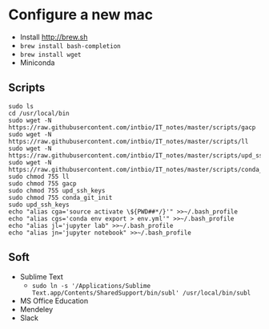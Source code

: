 # Configure a new mac
- Install http://brew.sh
- `brew install bash-completion`
- `brew install wget`
- Miniconda

## Scripts
```
sudo ls
cd /usr/local/bin
sudo wget -N https://raw.githubusercontent.com/intbio/IT_notes/master/scripts/gacp
sudo wget -N https://raw.githubusercontent.com/intbio/IT_notes/master/scripts/ll
sudo wget -N https://raw.githubusercontent.com/intbio/IT_notes/master/scripts/upd_ssh_keys
sudo wget -N https://raw.githubusercontent.com/intbio/IT_notes/master/scripts/conda_git_init
sudo chmod 755 ll
sudo chmod 755 gacp
sudo chmod 755 upd_ssh_keys
sudo chmod 755 conda_git_init
sudo upd_ssh_keys
echo "alias cga='source activate \${PWD##*/}'" >>~/.bash_profile
echo "alias cgs='conda env export > env.yml'" >>~/.bash_profile
echo "alias jl='jupyter lab" >>~/.bash_profile
echo "alias jn='jupyter notebook" >>~/.bash_profile
```



## Soft
- Sublime Text
   - `sudo ln -s '/Applications/Sublime Text.app/Contents/SharedSupport/bin/subl' /usr/local/bin/subl`
- MS Office Education
- Mendeley
- Slack
